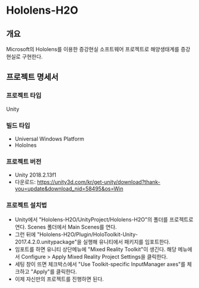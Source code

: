 # Hololens-H2O

## 개요

Microsoft의 Hololens를 이용한 증강현실 소프트웨어 프로젝트로 해양생태계를 증강현실로 구현한다.

## 프로젝트 명세서

### 프로젝트 타입

Unity

### 빌드 타입

* Universal Windows Platform
* Hololnes

### 프로젝트 버전

* Unity 2018.2.13f1
* 다운로드: https://unity3d.com/kr/get-unity/download?thank-you=update&download_nid=58495&os=Win

### 프로젝트 설치법

* Unity에서 "Hololens-H2O/UnityProject/Hololens-H2O"의 폴더를 프로젝트로 연다. Scenes 폴더에서 Main Scenes를 연다.
* 그런 뒤에 "Hololens-H2O/Plugin/HoloToolkit-Unity-2017.4.2.0.unitypackage"을 실행해 유니티에서 패키지를 임포트한다.
* 임포트를 하면 유니티 상단메뉴에 "Mixed Reality Toolkit"이 생긴다. 해당 메뉴에서 Configure > Apply Mixed Reality Project Settings을 클릭한다.
* 세팅 창이 뜨면 체크박스에서 "Use Toolkit-specific InputManager axes"를  체크하고 "Apply"를 클릭한다.
* 이제 자신만의 프로젝트를 진행하면 된다.
